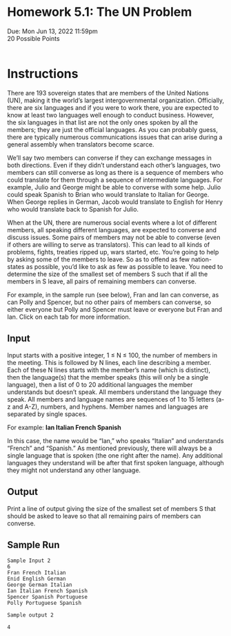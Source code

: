 # Homework 5.1: The UN Problem
Due: Mon Jun 13, 2022 11:59pm <br/>
20 Possible Points
<br/>
<br/>

# Instructions
There are 193 sovereign states that are members of the United Nations (UN), making it the world’s largest intergovernmental organization. Officially, there are six languages and if you were to work there, you are expected to know at least two languages well enough to conduct business. However, the six languages in that list are not the only ones spoken by all the members; they are just the official languages. As you can probably guess, there are typically numerous communications issues that can arise during a general assembly when translators become scarce.

We’ll say two members can converse if they can exchange messages in both directions. Even if they didn’t understand each other’s languages, two members can still converse as long as there is a sequence of members who could translate for them through a sequence of intermediate languages. For example, Julio and George might be able to converse with some help. Julio could speak Spanish to Brian who would translate to Italian for George. When George replies in German, Jacob would translate to English for Henry who would translate back to Spanish for Julio.

When at the UN, there are numerous social events where a lot of different members, all speaking different languages, are expected to converse and discuss issues. Some pairs of members may not be able to converse (even if others are willing to serve as translators). This can lead to all kinds of problems, fights, treaties ripped up, wars started, etc. You’re going to help by asking some of the members to leave. So as to offend as few nation-states as possible, you’d like to ask as few as possible to leave. You need to determine the size of the smallest set of members S
such that if all the members in S leave, all pairs of remaining members can converse.

For example, in the sample run (see below), Fran and Ian can converse, as can Polly and Spencer, but no other pairs of members can converse, so either everyone but Polly and Spencer must leave or everyone but Fran and Ian. Click on each tab for more information.

## Input
Input starts with a positive integer, 1 ≤ N ≤ 100, the number of members in the meeting. This is followed by N lines, each line describing a member. Each of these N lines starts with the member’s name (which is distinct), then the language(s) that the member speaks (this will only be a single language), then a list of 0 to 20 additional languages the member understands but doesn’t speak. All members understand the language they speak. All members and language names are sequences of 1 to 15 letters (a-z and A-Z), numbers, and hyphens. Member names and languages are separated by single spaces.

For example: **Ian Italian French Spanish**

In this case, the name would be “Ian,” who speaks “Italian” and understands “French” and “Spanish.” As mentioned previously, there will always be a single language that is spoken (the one right after the name). Any additional languages they understand will be after that first spoken language, although they might not understand any other language.

## Output
Print a line of output giving the size of the smallest set of members S that should be asked to leave so that all remaining pairs of members can converse.

## Sample Run
    Sample Input 2
    6
    Fran French Italian
    Enid English German
    George German Italian
    Ian Italian French Spanish
    Spencer Spanish Portuguese
    Polly Portuguese Spanish

    Sample output 2

    4



